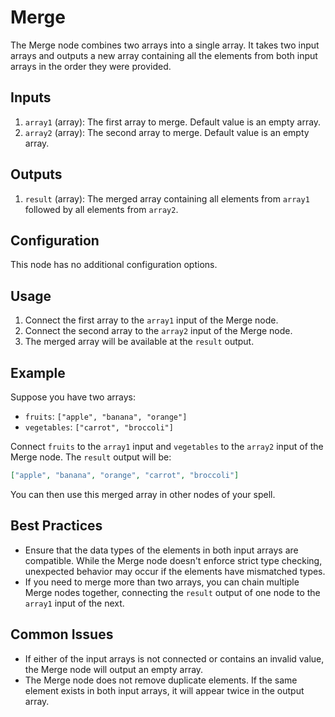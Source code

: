 # Merge

The Merge node combines two arrays into a single array. It takes two input arrays and outputs a new array containing all the elements from both input arrays in the order they were provided.

## Inputs

1. `array1` (array): The first array to merge. Default value is an empty array.
2. `array2` (array): The second array to merge. Default value is an empty array.

## Outputs

1. `result` (array): The merged array containing all elements from `array1` followed by all elements from `array2`.

## Configuration

This node has no additional configuration options.

## Usage

1. Connect the first array to the `array1` input of the Merge node.
2. Connect the second array to the `array2` input of the Merge node.
3. The merged array will be available at the `result` output.

## Example

Suppose you have two arrays:
- `fruits`: `["apple", "banana", "orange"]`
- `vegetables`: `["carrot", "broccoli"]`

Connect `fruits` to the `array1` input and `vegetables` to the `array2` input of the Merge node. The `result` output will be:

```json
["apple", "banana", "orange", "carrot", "broccoli"]
```

You can then use this merged array in other nodes of your spell.

## Best Practices

- Ensure that the data types of the elements in both input arrays are compatible. While the Merge node doesn't enforce strict type checking, unexpected behavior may occur if the elements have mismatched types.
- If you need to merge more than two arrays, you can chain multiple Merge nodes together, connecting the `result` output of one node to the `array1` input of the next.

## Common Issues

- If either of the input arrays is not connected or contains an invalid value, the Merge node will output an empty array.
- The Merge node does not remove duplicate elements. If the same element exists in both input arrays, it will appear twice in the output array.